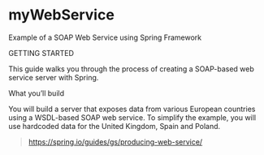 # myWebService
Example of a SOAP Web Service using Spring Framework

GETTING STARTED

This guide walks you through the process of creating a SOAP-based web service server with Spring.

What you’ll build

You will build a server that exposes data from various European countries using a WSDL-based SOAP web service.
To simplify the example, you will use hardcoded data for the United Kingdom, Spain and Poland.

> https://spring.io/guides/gs/producing-web-service/
